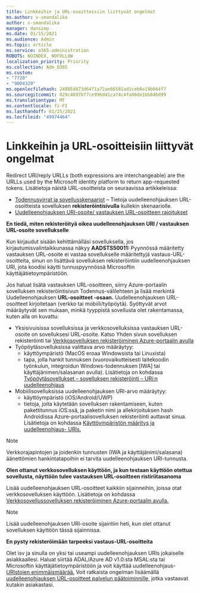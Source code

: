 ```yaml
---
title: Linkkeihin ja URL-osoitteisiin liittyvät ongelmat
ms.author: v-smandalika
author: v-smandalika
manager: dansimp
ms.date: 01/15/2021
ms.audience: Admin
ms.topic: article
ms.service: o365-administration
ROBOTS: NOINDEX, NOFOLLOW
localization_priority: Priority
ms.collection: Adm_O365
ms.custom:
- "7720"
- "9004329"
ms.openlocfilehash: 24885d873d6471a72ae66581ad1ceb0a19b664f7
ms.sourcegitcommit: 029c4697b77ce996d41ca74c4fa86de1bb84bd99
ms.translationtype: MT
ms.contentlocale: fi-FI
ms.lasthandoff: 01/25/2021
ms.locfileid: "49974464"
---
```

# <a name="issues-with-links-and-urls"></a>Linkkeihin ja URL-osoitteisiin liittyvät ongelmat

Redirect URI/reply URLLs (both expressions are interchangeable) are the URLLs used by the Microsoft identity platform to return app-requested tokens. Lisätietoja näistä URL-osoitteista on seuraavissa artikkeleissa:

- [Todennusvirrat ja sovellusskenaariot](https://docs.microsoft.com/azure/active-directory/develop/authentication-flows-app-scenarios) – Tietoja uudelleenohjauksen URL-osoitteista sovelluksen **rekisteröintisivulla** kullekin skenaariolle.
- [Uudelleenohjauksen URI-osoite/ vastauksen URL-osoitteen rajoitukset](https://docs.microsoft.com/azure/active-directory/develop/reply-url)

**En tiedä, miten rekisteröityä oikea uudelleenohjauksen URI / vastauksen URL-osoite sovellukselle**

Kun kirjaudut sisään kehittämälläsi sovelluksella, jos kirjautumisvalintaikkunassa näkyy **AADSTS50011: <your app ID>** Pyynnössä määritetty vastauksen URL-osoite ei vastaa sovellukselle määritettyjä vastaus-URL-osoitteita, sinun on lisättävä sovelluksen rekisteröintiin uudelleenohjauksen URI, jota koodisi käytti tunnuspyynnössä Microsoftin käyttäjätietoympäristöön.

Jos haluat lisätä vastauksen URL-osoitteen,  siirry Azure-portaalin sovelluksen rekisteröintisivun Todennus-välilehteen ja lisää merkintä Uudelleenohjauksen **URL-osoitteet -osaan.**  Uudelleenohjauksen URL-osoitteet kirjoitetaan (verkko tai mobiili/työpöytä). Syöttyvät arvot määräytyvät sen mukaan, minkä tyyppistä sovellusta olet rakentamassa, kuten alla on kuvattu:

- Yksisivuisissa sovelluksissa ja verkkosovelluksissa vastauksen URL-osoite on sovelluksesi URL-osoite. Katso Yhden sivun sovelluksen rekisteröinti tai [Verkkosovelluksen rekisteröiminen Azure-portaalin avulla](https://docs.microsoft.com/azure/active-directory/develop/scenario-web-app-sign-user-app-registration?tabs=aspnetcore#register-an-app-using-azure-portal) [](https://docs.microsoft.com/azure/active-directory/develop/scenario-spa-app-registration#register-a-redirect-uri)
- Työpöytäsovelluksissa valittava arvo määräytyy:
    - käyttöympäristö (MacOS eroaa Windowsista tai Linuxista)
    - tapa, jolla hankit tunnuksen (vuorovaikutteisesti laitekoodin työnkulun, integroidun Windows-todennuksen [IWA] tai käyttäjänimen/salasanan avulla).
    Lisätietoja on kohdassa [Työpöytäsovellukset – sovelluksen rekisteröinti – URi:n uudelleenohjaus](https://docs.microsoft.com/azure/active-directory/develop/scenario-desktop-app-registration#redirect-uris)
- Mobiilisovelluksissa uudelleenohjauksen URI-arvo määräytyy:
    - käyttöympäristö (iOS/Android/UWP)
    - tietoja, joita käytetään sovelluksen rakentamiseen, kuten pakettitunnus iOS:ssä, ja paketin nimi ja allekirjoituksen hash Androidissa Azure-portaalisovelluksen rekisteröinti auttavat sinua. Lisätietoja on kohdassa [Käyttöympäristön määritys ja uudelleenohjaus- URIs.](https://docs.microsoft.com/azure/active-directory/develop/scenario-mobile-app-registration#platform-configuration-and-redirect-uris)

> [!NOTE]
> Verkkorajapintojen ja joidenkin tunnusten (IWA ja käyttäjänimi/salasana) äänettömien hankintatapoihin ei tarvita uudelleenohjauksen URI-tunnusta.

**Olen ottanut verkkosovelluksen käyttöön, ja kun testaan käyttöön otettua sovellusta, näyttöön tulee vastauksen URL-osoitteen ristiriitasanoma**

Lisää uudelleenohjauksen URL-osoitteet kaikkiin sijainneihin, joissa otat verkkosovelluksen käyttöön. Lisätietoja on kohdassa [Verkkosovellussovelluksen rekisteröiminen Azure-portaalin avulla.](https://docs.microsoft.com/azure/active-directory/develop/scenario-web-app-sign-user-app-registration)

> [!NOTE]
> Lisää uudelleenohjauksen URI-osoite sijaintiin heti, kun olet ottanut sovelluksen käyttöön tässä sijainnissa.

**En pysty rekisteröimään tarpeeksi vastaus-URL-osoitteita**

Olet isv ja sinulla on yksi tai useampi uudelleenohjauksen URIs jokaiselle asiakkaallesi. Haluat siirtää ADAL/Azure AD v1.0:sta MSAL:sta tai Microsoftin käyttäjätietoympäristöön ja voit käyttää uudelleenohjaus- [URIstojen enimmäismäärää.](https://docs.microsoft.com/azure/active-directory/develop/reply-url#maximum-number-of-redirect-uris) Voit ratkaista ongelman lisäämällä [uudelleenohjauksen URL-osoitteet palvelun päätoiminnille,](https://docs.microsoft.com/azure/active-directory/develop/reply-url#add-redirect-uris-to-service-principals) jotka vastaavat kutakin asiakastasi.
